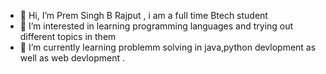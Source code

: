 - 👋 Hi, I’m Prem Singh B Rajput , i am a full time Btech student 
- 👀 I’m interested in learning programming languages and trying out different topics in them 
- 🌱 I’m currently learning problemm solving in java,python devlopment as well as web devlopment .
<!---
psx2680/psx2680 is a ✨ special ✨ repository because its `README.md` (this file) appears on your GitHub profile.
You can click the Preview link to take a look at your changes.
--->
